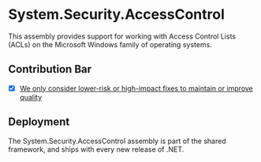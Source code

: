 # System.Security.AccessControl

This assembly provides support for working with Access Control Lists (ACLs) on the Microsoft Windows family of operating systems.

## Contribution Bar

- [x] [We only consider lower-risk or high-impact fixes to maintain or improve quality](../README.md#primary-bar)

## Deployment

The System.Security.AccessControl assembly is part of the shared framework, and ships with every new release of .NET.
